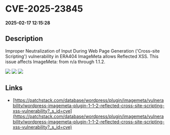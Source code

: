 # CVE-2025-23845

**2025-02-17 12:15:28**

## Description
Improper Neutralization of Input During Web Page Generation ('Cross-site Scripting') vulnerability in ERA404 ImageMeta allows Reflected XSS. This issue affects ImageMeta: from n/a through 1.1.2.

![](https://img.shields.io/static/v1?label=Score&message=7.1&color=red)
![](https://img.shields.io/static/v1?label=Severity&message=HIGH&color=red)
![](https://img.shields.io/static/v1?label=CWE&message=XSS&color=green)

## Links
- [https://patchstack.com/database/wordpress/plugin/imagemeta/vulnerability/wordpress-imagemeta-plugin-1-1-2-reflected-cross-site-scripting-xss-vulnerability?_s_id=cve](https://patchstack.com/database/wordpress/plugin/imagemeta/vulnerability/wordpress-imagemeta-plugin-1-1-2-reflected-cross-site-scripting-xss-vulnerability?_s_id=cve)
